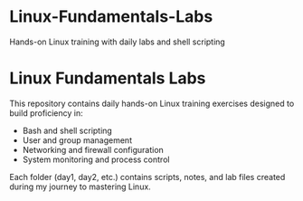 # Linux-Fundamentals-Labs
Hands-on Linux training with daily labs and shell scripting

# Linux Fundamentals Labs

This repository contains daily hands-on Linux training exercises designed to build proficiency in:

- Bash and shell scripting
- User and group management
- Networking and firewall configuration
- System monitoring and process control

Each folder (day1, day2, etc.) contains scripts, notes, and lab files created during my journey to mastering Linux.
